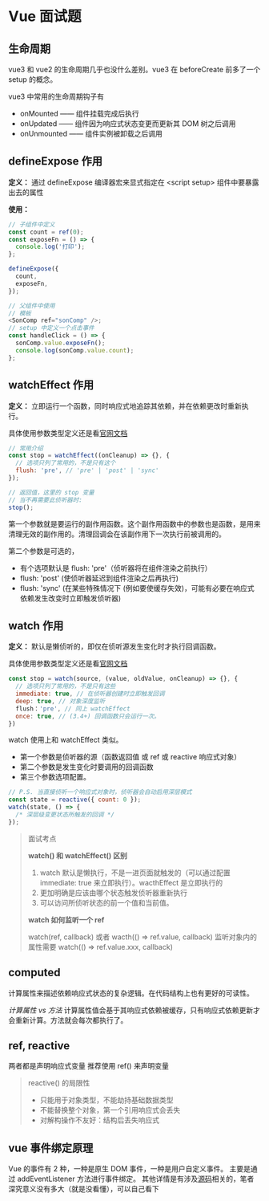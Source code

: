 # Vue 面试题

## 生命周期

vue3 和 vue2 的生命周期几乎也没什么差别。vue3 在 beforeCreate 前多了一个 setup 的概念。

vue3 中常用的生命周期钩子有

- onMounted —— 组件挂载完成后执行
- onUpdated —— 组件因为响应式状态变更而更新其 DOM 树之后调用
- onUnmounted —— 组件实例被卸载之后调用

## defineExpose 作用

**定义：** 通过 defineExpose 编译器宏来显式指定在 \<script setup\> 组件中要暴露出去的属性

**使用：**

```js
// 子组件中定义
const count = ref(0);
const exposeFn = () => {
  console.log('打印');
};

defineExpose({
  count,
  exposeFn,
});

// 父组件中使用
// 模板
<SonComp ref="sonComp" />;
// setup 中定义一个点击事件
const handleClick = () => {
  sonComp.value.exposeFn();
  console.log(sonComp.value.count);
};
```

## watchEffect 作用

**定义：** 立即运行一个函数，同时响应式地追踪其依赖，并在依赖更改时重新执行。

具体使用参数类型定义还是看[官网文档](https://cn.vuejs.org/api/reactivity-core.html#watcheffect)

```js
// 常用介绍
const stop = watchEffect((onCleanup) => {}, {
  // 选项只列了常用的，不是只有这个
  flush: 'pre', // 'pre' | 'post' | 'sync'
});

// 返回值，这里的 stop 变量
// 当不再需要此侦听器时:
stop();
```

第一个参数就是要运行的副作用函数。这个副作用函数中的参数也是函数，是用来清理无效的副作用的。清理回调会在该副作用下一次执行前被调用的。

第二个参数是可选的，

- 有个选项默认是 flush: 'pre'（侦听器将在组件渲染之前执行）
- flush: 'post' (使侦听器延迟到组件渲染之后再执行)
- flush: 'sync' (在某些特殊情况下 (例如要使缓存失效)，可能有必要在响应式依赖发生改变时立即触发侦听器)

## watch 作用

**定义：** 默认是懒侦听的，即仅在侦听源发生变化时才执行回调函数。

具体使用参数类型定义还是看[官网文档](https://cn.vuejs.org/api/reactivity-core.html#watch)

```js
const stop = watch(source, (value, oldValue, onCleanup) => {}, {
  // 选项只列了常用的，不是只有这些
  immediate: true, // 在侦听器创建时立即触发回调
  deep: true, // 对象深度监听
  flush：'pre', // 同上 watchEffect
  once: true, // (3.4+) 回调函数只会运行一次。
})
```

watch 使用上和 watchEffect 类似。

- 第一个参数是侦听器的源（函数返回值 或 ref 或 reactive 响应式对象）
- 第二个参数是发生变化时要调用的回调函数
- 第三个参数选项配置。

```js
// P.S. 当直接侦听一个响应式对象时，侦听器会自动启用深层模式
const state = reactive({ count: 0 });
watch(state, () => {
  /* 深层级变更状态所触发的回调 */
});
```

> 面试考点
>
> **watch() 和 watchEffect() 区别**
>
> 1. watch 默认是懒执行，不是一进页面就触发的（可以通过配置 immediate: true 来立即执行）。wacthEffect 是立即执行的
> 2. 更加明确是应该由哪个状态触发侦听器重新执行
> 3. 可以访问所侦听状态的前一个值和当前值。
>
> **watch 如何监听一个 ref**
>
> watch(ref, callback) 或者 wacth(() => ref.value, callback)
> 监听对象内的属性需要 watch(() => ref.value.xxx, callback)

## computed

计算属性来描述依赖响应式状态的复杂逻辑。在代码结构上也有更好的可读性。

_计算属性 vs 方法_
计算属性值会基于其响应式依赖被缓存，只有响应式依赖更新才会重新计算。方法就会每次都执行了。

## ref, reactive

两者都是声明响应式变量
推荐使用 ref() 来声明变量

> reactive() 的局限性
>
> - 只能用于对象类型，不能劫持基础数据类型
> - 不能替换整个对象，第一个引用响应式会丢失
> - 对解构操作不友好：结构后丢失响应式

## vue 事件绑定原理

Vue 的事件有 2 种，一种是原生 DOM 事件，一种是用户自定义事件。
主要是通过 addEventListener 方法进行事件绑定。
其他详情是有涉及[源码](https://jonny-wei.github.io/blog/vue/vue/vue-event.html#%E5%8E%9F%E7%94%9F-dom-%E4%BA%8B%E4%BB%B6)相关的，笔者深究意义没有多大（就是没看懂），可以自己看下
